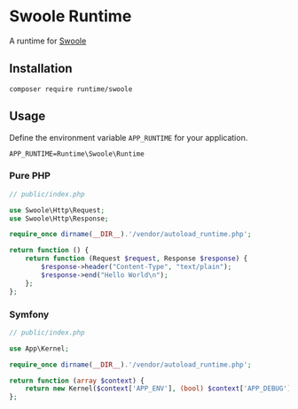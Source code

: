 # Swoole Runtime

A runtime for [Swoole](https://www.swoole.co.uk/)

## Installation

```
composer require runtime/swoole
```

## Usage

Define the environment variable `APP_RUNTIME` for your application.

```
APP_RUNTIME=Runtime\Swoole\Runtime
```

### Pure PHP

```php
// public/index.php

use Swoole\Http\Request;
use Swoole\Http\Response;

require_once dirname(__DIR__).'/vendor/autoload_runtime.php';

return function () {
    return function (Request $request, Response $response) {
        $response->header("Content-Type", "text/plain");
        $response->end("Hello World\n");
    };
};
```

### Symfony

```php
// public/index.php

use App\Kernel;

require_once dirname(__DIR__).'/vendor/autoload_runtime.php';

return function (array $context) {
    return new Kernel($context['APP_ENV'], (bool) $context['APP_DEBUG']);
};
```
